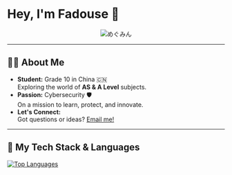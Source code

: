 # Hey, I'm Fadouse 👋

<p align="center">
  <img src="https://media1.tenor.com/m/hAU6LtQqcz4AAAAd/megumin-blush-megumin-konosuba.gif" alt="めぐみん" style="max-width: auto; height: auto;">
</p>

---

## 👨‍🎓 About Me
- **Student:** Grade 10 in China 🇨🇳  
  Exploring the world of **AS & A Level** subjects.
- **Passion:** Cybersecurity 🛡️  
  On a mission to learn, protect, and innovate.
- **Let's Connect:**  
  Got questions or ideas? [Email me!](mailto:fadouse233@gmail.com)

---

## 🚀 My Tech Stack & Languages
<a href="https://fadouse.github.io/">
  <img align="center" src="https://github-readme-stats.vercel.app/api/top-langs/?username=fadouse&layout=compact&hide_border=true" alt="Top Languages"/>
</a>

